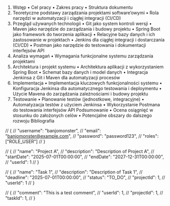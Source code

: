 1.	Wstęp
•	Cel pracy
•	Zakres pracy
•	Struktura dokumentu
2.	 Teoretyczne podstawy zarządzania projektami software’owymi
•	Rola narzędzi w automatyzacji i ciągłej integracji (CI/CD)
3.	 Przegląd używanych technologii
•	Git jako system kontroli wersji
•	Maven jako narzędzie do zarządzania i budowy projektu
•	Spring Boot jako framework do tworzenia aplikacji
•	Relacyjne bazy danych i ich zastosowanie w projektach
•	Jenkins dla ciągłej integracji i dostarczania (CI/CD)
•	Postman jako narzędzie do testowania i dokumentacji interfejsów API
4.	 Analiza wymagań
•	Wymagania funkcjonalne systemu zarządzania projektami
5.	  Architektura i projekt systemu
•	Architektura aplikacji z wykorzystaniem Spring Boot
•	Schemat bazy danych i model danych
•	Integracja Jenkinsa z Git i Maven dla automatyzacji procesów
6.	  Implementacja
•	Implementacja kluczowych funkcjonalności systemu
•	Konfiguracja Jenkinsa dla automatycznego testowania i deploymentu
•	Użycie Mavena do zarządzania zależnościami i budowy projektu
7.	 Testowanie
•	Planowanie testów (jednostkowe, integracyjne)
•	Automatyzacja testów z użyciem Jenkinsa
•	Wykorzystanie Postmana do testowania interfejsów API
 Podsumowanie
•	Ocena osiągnięć w stosunku do założonych celów
•	Potencjalne obszary do dalszego rozwoju
  Bibliografia


// {
//     "username": "banjomonster",
//     "email": "banjomonster@example.com",
//     "password": "password123",
//     "roles": ["ROLE_USER"]
// }


// {
//     "name": "Project A",
//     "description": "Description of Project A",
//     "startDate": "2025-07-01T00:00:00",
//     "endDate": "2027-12-31T00:00:00",
//     "userId": 1
// }

// {
//     "name": "Task 1",
//     "description": "Description of Task 1",
//     "deadline": "2025-07-01T00:00:00",
//     "status": "TO_DO",
//     "projectId": 1,
//     "userId": 1
// }

// {
//     "comment": "This is a test comment",
//     "userId": 1,
//     "projectId": 1,
//     "taskId": 1,
// }

